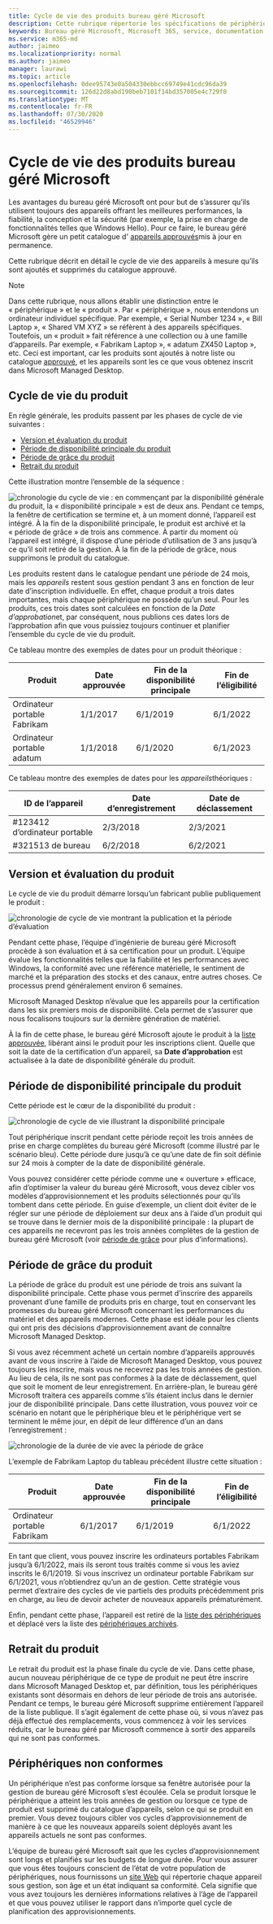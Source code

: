 ```yaml
---
title: Cycle de vie des produits bureau géré Microsoft
description: Cette rubrique répertorie les spécifications de périphérique utilisées dans le bureau géré Microsoft.
keywords: Bureau géré Microsoft, Microsoft 365, service, documentation
ms.service: m365-md
author: jaimeo
ms.localizationpriority: normal
ms.author: jaimeo
manager: laurawi
ms.topic: article
ms.openlocfilehash: 0dee95743e0a504330ebbcc69749e41cdc96da39
ms.sourcegitcommit: 126d22d8abd190beb7101f14bd357005e4c729f0
ms.translationtype: MT
ms.contentlocale: fr-FR
ms.lasthandoff: 07/30/2020
ms.locfileid: "46529946"
---
```

# <a name="microsoft-managed-desktop-product-lifecycle"></a>Cycle de vie des produits bureau géré Microsoft

Les avantages du bureau géré Microsoft ont pour but de s’assurer qu’ils utilisent toujours des appareils offrant les meilleures performances, la fiabilité, la conception et la sécurité (par exemple, la prise en charge de fonctionnalités telles que Windows Hello). Pour ce faire, le bureau géré Microsoft gère un petit catalogue d' [appareils approuvés](device-list.md)mis à jour en permanence. 
 
Cette rubrique décrit en détail le cycle de vie des appareils à mesure qu’ils sont ajoutés et supprimés du catalogue approuvé. 

> [!NOTE]
> Dans cette rubrique, nous allons établir une distinction entre le « périphérique » et le « produit ». Par « périphérique », nous entendons un ordinateur individuel spécifique. Par exemple, « Serial Number 1234 », « Bill Laptop », « Shared VM XYZ » se réfèrent à des appareils spécifiques. Toutefois, un « produit » fait référence à une collection ou à une famille d’appareils. Par exemple, « Fabrikam Laptop », « adatum ZX450 Laptop », etc. Ceci est important, car les produits sont ajoutés à notre liste ou catalogue [approuvé](device-list.md), et les appareils sont les ce que vous obtenez inscrit dans Microsoft Managed Desktop.

## <a name="product-lifecycle"></a>Cycle de vie du produit

 En règle générale, les produits passent par les phases de cycle de vie suivantes :

- [Version et évaluation du produit](#product-release-and-evaluation)
- [Période de disponibilité principale du produit](#product-primary-availability-period)
- [Période de grâce du produit](#product-grace-period)
- [Retrait du produit](#product-retirement)


Cette illustration montre l’ensemble de la séquence :

![chronologie du cycle de vie : en commençant par la disponibilité générale du produit, la « disponibilité principale » est de deux ans. Pendant ce temps, la fenêtre de certification se termine et, à un moment donné, l’appareil est intégré. À la fin de la disponibilité principale, le produit est archivé et la « période de grâce » de trois ans commence. À partir du moment où l’appareil est intégré, il dispose d’une période d’utilisation de 3 ans jusqu’à ce qu’il soit retiré de la gestion. À la fin de la période de grâce, nous supprimons le produit du catalogue.](../../media/non-dark1-edits.PNG)

Les produits restent dans le catalogue pendant une période de 24 mois, mais les <em>appareils</em> restent sous gestion pendant 3 ans en fonction de leur date d’inscription individuelle. En effet, chaque produit a trois dates importantes, mais chaque périphérique ne possède qu’un seul. Pour les produits, ces trois dates sont calculées en fonction de la <em>Date d’approbation</em>et, par conséquent, nous publions ces dates lors de l’approbation afin que vous puissiez toujours continuer et planifier l’ensemble du cycle de vie du produit.

Ce tableau montre des exemples de dates pour un produit théorique :


|Produit  |Date approuvée  |Fin de la disponibilité principale  |Fin de l’éligibilité  |
|---------|---------|---------|---------|
|Ordinateur portable Fabrikam    | 1/1/2017 | 6/1/2019 | 6/1/2022 |
|Ordinateur portable adatum   | 1/1/2018 | 6/1/2020 | 6/1/2023  |

Ce tableau montre des exemples de dates pour les *appareils*théoriques :


|ID de l’appareil  |Date d’enregistrement  |Date de déclassement  |
|---------|---------|---------|
|#123412 d’ordinateur portable     |  2/3/2018       |  2/3/2021       |
|#321513 de bureau     | 6/2/2018        |  6/2/2021       |


## <a name="product-release-and-evaluation"></a>Version et évaluation du produit

Le cycle de vie du produit démarre lorsqu’un fabricant publie publiquement le produit :

![chronologie de cycle de vie montrant la publication et la période d’évaluation](../../media/non-dark3-edits.PNG)

Pendant cette phase, l’équipe d’ingénierie de bureau géré Microsoft procède à son évaluation et à sa certification pour un produit. L’équipe évalue les fonctionnalités telles que la fiabilité et les performances avec Windows, la conformité avec une référence matérielle, le sentiment de marché et la préparation des stocks et des canaux, entre autres choses. Ce processus prend généralement environ 6 semaines.
  
Microsoft Managed Desktop n’évalue que les appareils pour la certification dans les six premiers mois de disponibilité. Cela permet de s’assurer que nous focalisons toujours sur la dernière génération de matériel.
 
À la fin de cette phase, le bureau géré Microsoft ajoute le produit à la [liste approuvée](device-list.md), libérant ainsi le produit pour les inscriptions client. Quelle que soit la date de la certification d’un appareil, sa **Date d’approbation** est actualisée à la date de disponibilité générale du produit. 


## <a name="product-primary-availability-period"></a>Période de disponibilité principale du produit

Cette période est le cœur de la disponibilité du produit :

![chronologie de cycle de vie illustrant la disponibilité principale](../../media/non-dark4-edits.PNG)

Tout périphérique inscrit pendant cette période reçoit les trois années de prise en charge complètes du bureau géré Microsoft (comme illustré par le scénario bleu). Cette période dure jusqu’à ce qu’une date de fin soit définie sur 24 mois à compter de la date de disponibilité générale.

Vous pouvez considérer cette période comme une « ouverture » efficace, afin d’optimiser la valeur du bureau géré Microsoft, vous devez cibler vos modèles d’approvisionnement et les produits sélectionnés pour qu’ils tombent dans cette période. En guise d’exemple, un client doit éviter de le régler sur une période de déploiement sur deux ans à l’aide d’un produit qui se trouve dans le dernier mois de la disponibilité principale : la plupart de ces appareils ne recevront pas les trois années complètes de la gestion de bureau géré Microsoft (voir [période de grâce](#product-grace-period) pour plus d’informations).  

## <a name="product-grace-period"></a>Période de grâce du produit

La période de grâce du produit est une période de trois ans suivant la disponibilité principale. Cette phase vous permet d’inscrire des appareils provenant d’une famille de produits pris en charge, tout en conservant les promesses du bureau géré Microsoft concernant les performances du matériel et des appareils modernes. Cette phase est idéale pour les clients qui ont pris des décisions d’approvisionnement avant de connaître Microsoft Managed Desktop. 

Si vous avez récemment acheté un certain nombre d’appareils approuvés avant de vous inscrire à l’aide de Microsoft Managed Desktop, vous pouvez toujours les inscrire, mais vous ne recevrez pas les trois années de gestion. Au lieu de cela, ils ne sont pas conformes à la date de déclassement, quel que soit le moment de leur enregistrement. En arrière-plan, le bureau géré Microsoft traitera ces appareils comme s’ils étaient inclus dans le dernier jour de disponibilité principale. Dans cette illustration, vous pouvez voir ce scénario en notant que le périphérique bleu et le périphérique vert se terminent le même jour, en dépit de leur différence d’un an dans l’enregistrement :


![chronologie de la durée de vie avec la période de grâce](../../media/non-dark2-edits.PNG)

L’exemple de Fabrikam Laptop du tableau précédent illustre cette situation : 

|Produit  |Date approuvée  |Fin de la disponibilité principale  |Fin de l’éligibilité  |
|---------|---------|---------|---------|
|Ordinateur portable Fabrikam    | 6/1/2017 | 6/1/2019 | 6/1/2022 |

En tant que client, vous pouvez inscrire les ordinateurs portables Fabrikam jusqu’à 6/1/2022, mais ils seront tous traités comme si vous les aviez inscrits le 6/1/2019. Si vous inscrivez un ordinateur portable Fabrikam sur 6/1/2021, vous n’obtiendrez qu’un an de gestion. Cette stratégie vous permet d’extraire des cycles de vie partiels des produits précédemment pris en charge, au lieu de devoir acheter de nouveaux appareils prématurément. 

Enfin, pendant cette phase, l’appareil est retiré de la [liste des périphériques](device-list.md) et déplacé vers la liste des [périphériques archivés](archived-device-list.md).


## <a name="product-retirement"></a>Retrait du produit

Le retrait du produit est la phase finale du cycle de vie. Dans cette phase, aucun nouveau périphérique de ce type de produit ne peut être inscrire dans Microsoft Managed Desktop et, par définition, tous les périphériques existants sont désormais en dehors de leur période de trois ans autorisée. Pendant ce temps, le bureau géré Microsoft supprime entièrement l’appareil de la liste publique. Il s’agit également de cette phase où, si vous n’avez pas déjà effectué des remplacements, vous commencez à voir les services réduits, car le bureau géré par Microsoft commence à sortir des appareils qui ne sont pas conformes. 

## <a name="devices-that-are-out-of-compliance"></a>Périphériques non conformes

Un périphérique n’est pas conforme lorsque sa fenêtre autorisée pour la gestion de bureau géré Microsoft s’est écoulée. Cela se produit lorsque le périphérique a atteint les trois années de gestion ou lorsque ce type de produit est supprimé du catalogue d’appareils, selon ce qui se produit en premier. Vous devez toujours cibler vos cycles d’approvisionnement de manière à ce que les nouveaux appareils soient déployés avant les appareils actuels ne sont pas conformes.

L’équipe de bureau géré Microsoft sait que les cycles d’approvisionnement sont longs et planifiés sur les budgets de longue durée. Pour vous assurer que vous êtes toujours conscient de l’état de votre population de périphériques, nous fournissons un [site Web](https://aka.ms/mmdportal) qui répertorie chaque appareil sous gestion, son âge et un état indiquant sa conformité. Cela signifie que vous avez toujours les dernières informations relatives à l’âge de l’appareil et que vous pouvez utiliser le rapport dans n’importe quel cycle de planification des approvisionnements. 







